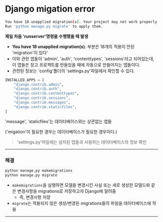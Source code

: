 # Django migation error 
```bash
You have 18 unapplied migration(s). Your project may not work properly until you apply the migrations for app(s): admin, auth, contenttypes, sessions.
Run 'python manage.py migrate' to apply them.
```
__제일 처음 'runserver'명령을 수행했을 때 발생__

- __You have 18 unapplied migration(s).__ 부분은 18개의 적용이 안된 'migration'이 있다'
- 이와 관련 앱들이 'admin', 'auth', 'contenttypes', 'sessions'라고 되어있는데, 이 앱들은 장고 프로젝트를 만들었을 때에 자동으로 만들어지는 앱들이다.
- 관련된 정보는 'config'폴더의 'settings.py'파일에서 확인할 수 있다.
```python
INSTALLED_APPS = [
    "django.contrib.admin",
    "django.contrib.auth",
    "django.contrib.contenttypes",
    "django.contrib.sessions",
    "django.contrib.messages",
    "django.contrib.staticfiles",
]
```
'message', 'staticfiles'는 데이터베이스와는 상관없는 앱들

('migation'이 필요한 경우는 데이터베이스가 필요한 경우이다.)

> 'settings.py'파일에는 설치된 앱들과 사용하는 데이터베이스의 정보 확인
---

### 해결
```bash
python manage.py makemigrations
python manage.py migrate
```
- `makemigrations`을 실행하면 모델을 변경시킨 사실 또는 새로 생성한 모델드롸 같은 변경사항을 migrations로 저장하고자 Django에 알려줌 
    - 즉, 변경사항 저장
- `migrate`는 적용되지 않은 생성/변경된 migrations들의 파일을 데이터베이스에 적용
---